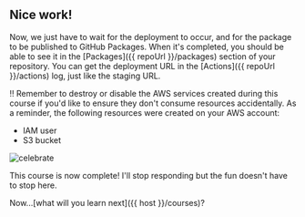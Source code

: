 ## Nice work!

Now, we just have to wait for the deployment to occur, and for the package to be published to GitHub Packages. When it's completed, you should be able to see it in the [Packages]({{ repoUrl }}/packages) section of your repository. You can get the deployment URL in the [Actions]({{ repoUrl }}/actions) log, just like the staging URL.

:bangbang: Remember to destroy or disable the AWS services created during this course if you'd like to ensure they don't consume resources accidentally. As a reminder, the following resources were created on your AWS account:
- IAM user
- S3 bucket

![celebrate](https://octodex.github.com/images/jetpacktocat.png)

This course is now complete! I'll stop responding but the fun doesn't have to stop here. 

Now...[what will you learn next]({{ host }}/courses)?
